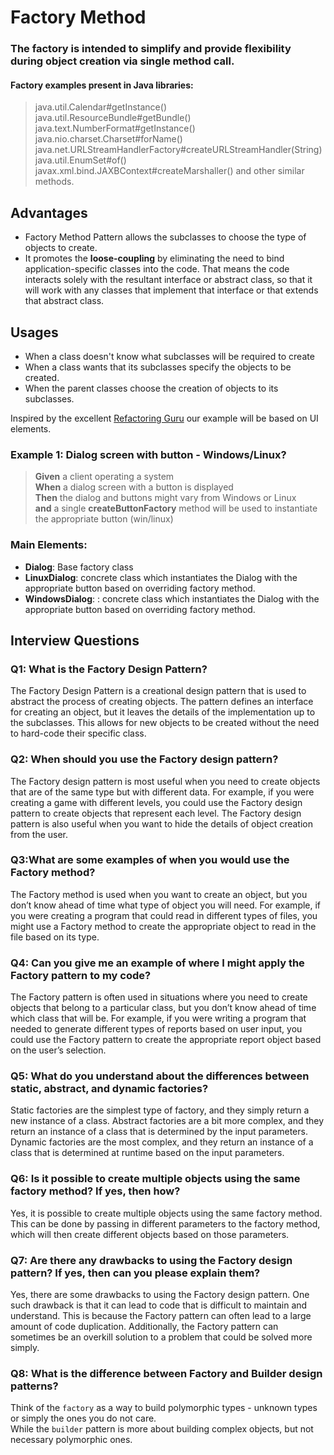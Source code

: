 # Factory Method

### The **factory** is intended to simplify and provide flexibility during object creation via single method call.

#### Factory examples present in Java libraries:

>java.util.Calendar#getInstance()
<br>java.util.ResourceBundle#getBundle()
<br>java.text.NumberFormat#getInstance()
<br>java.nio.charset.Charset#forName()
<br>java.net.URLStreamHandlerFactory#createURLStreamHandler(String)
<br>java.util.EnumSet#of()
<br>javax.xml.bind.JAXBContext#createMarshaller() and other similar methods.

## Advantages
- Factory Method Pattern allows the subclasses to choose the type of objects to create.
- It promotes the **loose-coupling** by eliminating the need to bind application-specific classes into the code. That means the code interacts solely with the resultant interface or abstract class, so that it will work with any classes that implement that interface or that extends that abstract class.

## Usages  
- When a class doesn't know what subclasses will be required to create
- When a class wants that its subclasses specify the objects to be created.
- When the parent classes choose the creation of objects to its subclasses.

Inspired by the excellent [Refactoring Guru](https://refactoring.guru/design-patterns/factory-method/java/example#lang-features) our example will be based on UI elements.

### Example 1: Dialog screen with button - Windows/Linux?


>**Given** a client operating a system
<br>**When** a dialog screen with a button is displayed
<br>**Then** the dialog and buttons might vary from Windows or Linux 
<br>**and** a single **createButtonFactory** method will be used to instantiate the appropriate button (win/linux) 

### Main Elements:
- **Dialog**: Base factory class
- **LinuxDialog**: concrete class which instantiates the Dialog with the appropriate button based on overriding factory method.
- **WindowsDialog**: : concrete class which instantiates the Dialog with the appropriate button based on overriding factory method.

## Interview Questions
### Q1: What is the Factory Design Pattern?

The Factory Design Pattern is a creational design pattern that is used to abstract the process of creating objects. The pattern defines an interface for creating an object, but it leaves the details of the implementation up to the subclasses. This allows for new objects to be created without the need to hard-code their specific class.

### Q2: When should you use the Factory design pattern?

The Factory design pattern is most useful when you need to create objects that are of the same type but with different data. For example, if you were creating a game with different levels, you could use the Factory design pattern to create objects that represent each level. The Factory design pattern is also useful when you want to hide the details of object creation from the user.

### Q3:What are some examples of when you would use the Factory method?

The Factory method is used when you want to create an object, but you don’t know ahead of time what type of object you will need. For example, if you were creating a program that could read in different types of files, you might use a Factory method to create the appropriate object to read in the file based on its type.

### Q4: Can you give me an example of where I might apply the Factory pattern to my code?

The Factory pattern is often used in situations where you need to create objects that belong to a particular class, but you don’t know ahead of time which class that will be. For example, if you were writing a program that needed to generate different types of reports based on user input, you could use the Factory pattern to create the appropriate report object based on the user’s selection.

### Q5: What do you understand about the differences between static, abstract, and dynamic factories?

Static factories are the simplest type of factory, and they simply return a new instance of a class. Abstract factories are a bit more complex, and they return an instance of a class that is determined by the input parameters. Dynamic factories are the most complex, and they return an instance of a class that is determined at runtime based on the input parameters.

### Q6: Is it possible to create multiple objects using the same factory method? If yes, then how?

Yes, it is possible to create multiple objects using the same factory method. This can be done by passing in different parameters to the factory method, which will then create different objects based on those parameters.

### Q7: Are there any drawbacks to using the Factory design pattern? If yes, then can you please explain them?

Yes, there are some drawbacks to using the Factory design pattern. One such drawback is that it can lead to code that is difficult to maintain and understand. This is because the Factory pattern can often lead to a large amount of code duplication. Additionally, the Factory pattern can sometimes be an overkill solution to a problem that could be solved more simply.

### Q8: What is the difference between Factory and Builder design patterns?

Think of the `factory` as a way to build polymorphic types - unknown types or simply the ones you do not care.
<br>While the `builder` pattern is more about building complex objects, but not necessary polymorphic ones.







